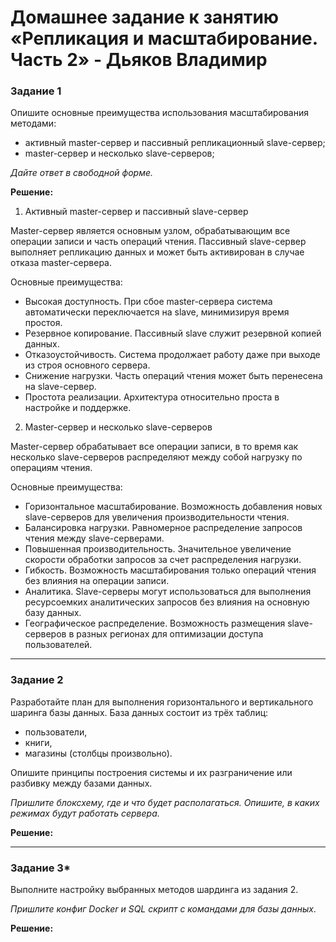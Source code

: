 # Домашнее задание к занятию «Репликация и масштабирование. Часть 2» - Дьяков Владимир

### Задание 1

Опишите основные преимущества использования масштабирования методами:

- активный master-сервер и пассивный репликационный slave-сервер; 
- master-сервер и несколько slave-серверов;

*Дайте ответ в свободной форме.*

**Решение:**

1. Активный master-сервер и пассивный slave-сервер

Master-сервер является основным узлом, обрабатывающим все операции записи и часть операций чтения. Пассивный slave-сервер выполняет репликацию данных и может быть активирован в случае отказа master-сервера.

Основные преимущества:

- Высокая доступность. При сбое master-сервера система автоматически переключается на slave, минимизируя время простоя.
- Резервное копирование. Пассивный slave служит резервной копией данных.
- Отказоустойчивость. Система продолжает работу даже при выходе из строя основного сервера.
- Снижение нагрузки. Часть операций чтения может быть перенесена на slave-сервер.
- Простота реализации. Архитектура относительно проста в настройке и поддержке.

2. Master-сервер и несколько slave-серверов

Master-сервер обрабатывает все операции записи, в то время как несколько slave-серверов распределяют между собой нагрузку по операциям чтения.

Основные преимущества:

- Горизонтальное масштабирование. Возможность добавления новых slave-серверов для увеличения производительности чтения.
- Балансировка нагрузки. Равномерное распределение запросов чтения между slave-серверами.
- Повышенная производительность. Значительное увеличение скорости обработки запросов за счет распределения нагрузки.
- Гибкость. Возможность масштабирования только операций чтения без влияния на операции записи.
- Аналитика. Slave-серверы могут использоваться для выполнения ресурсоемких аналитических запросов без влияния на основную базу данных.
- Географическое распределение. Возможность размещения slave-серверов в разных регионах для оптимизации доступа пользователей.

---

### Задание 2

Разработайте план для выполнения горизонтального и вертикального шаринга базы данных. База данных состоит из трёх таблиц: 

- пользователи, 
- книги, 
- магазины (столбцы произвольно). 

Опишите принципы построения системы и их разграничение или разбивку между базами данных.

*Пришлите блоксхему, где и что будет располагаться. Опишите, в каких режимах будут работать сервера.* 

**Решение:**

---

### Задание 3*

Выполните настройку выбранных методов шардинга из задания 2.

*Пришлите конфиг Docker и SQL скрипт с командами для базы данных*.

**Решение:**
